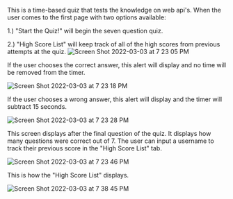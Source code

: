 This is a time-based quiz that tests the knowledge on web api's.
When the user comes to the first page with two options available:





  1.) "Start the Quiz!" will begin the seven question quiz.
  
  
  
  
  
  2.) "High Score List" will keep track of all of the high scores from previous attempts at the quiz.
  ![Screen Shot 2022-03-03 at 7 23 05 PM](https://user-images.githubusercontent.com/93229460/156676152-3a907ace-d09f-44f8-bdd1-721b0510ebd4.png)


If the user chooses the correct answer, this alert will display and no time will be removed from the timer.


![Screen Shot 2022-03-03 at 7 23 18 PM](https://user-images.githubusercontent.com/93229460/156676271-81f80337-e4b0-4f7b-9683-7559f92aa5ec.png)


If the user chooses a wrong answer, this alert will display and the timer will subtract 15 seconds.


![Screen Shot 2022-03-03 at 7 23 28 PM](https://user-images.githubusercontent.com/93229460/156676499-693f9bbf-7fbd-4a50-bb53-da23ca9fe634.png)


This screen displays after the final question of the quiz. It displays how many questions were correct out of 7. The user can input a username to track their previous score in the "High Score List" tab.

![Screen Shot 2022-03-03 at 7 23 46 PM](https://user-images.githubusercontent.com/93229460/156676801-a3580437-c1e5-4549-8699-0b122f0d55fb.png)


This is how the "High Score List" displays.

![Screen Shot 2022-03-03 at 7 38 45 PM](https://user-images.githubusercontent.com/93229460/156677036-8bdf82cd-2816-458e-ba0d-af7e9a031ac2.png)


